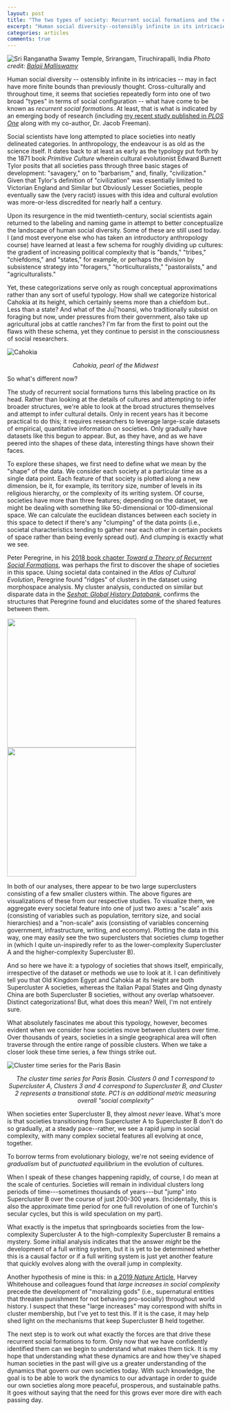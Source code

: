 ```yaml
---
layout: post
title: "The two types of society: Recurrent social formations and the quest to categorize"
excerpt: "Human social diversity--ostensibly infinite in its intricacies--may in fact have more finite bounds than previously thought. Cross-culturally and throughout time, it seems that societies repeatedly form into one of two broad \"types\" in terms of social configuration -- what have come to be known as <i>recurrent social formations</i>."
categories: articles
comments: true
---
```


![Sri Ranganatha Swamy Temple, Srirangam, Tiruchirapalli, India](/images/2020-05-13/temple.jpg)
_Photo credit: [Balaji Malliswamy](https://unsplash.com/@blahji)_

Human social diversity -- ostensibly infinite in its intricacies -- may in fact have more finite bounds than previously thought. Cross-culturally and throughout time, it seems that societies repeatedly form into one of two broad "types" in terms of social configuration -- what have come to be known as _recurrent social formations_. At least, that is what is indicated by an emerging body of research (including [my recent study published in _PLOS One_](https://journals.plos.org/plosone/article?id=10.1371/journal.pone.0232609) along with my co-author, Dr. Jacob Freeman).

Social scientists have long attempted to place societies into neatly delineated categories. In anthropology, the endeavour is as old as the science itself. It dates back to at least as early as the typology put forth by the 1871 book _Primitive Culture_ wherein cultural evolutionist Edward Burnett Tylor posits that all societies pass through three basic stages of development: "savagery," on to "barbarism," and, finally, "civilization." Given that Tylor's definition of "civilization" was essentially limited to Victorian England and Similar but Obviously Lesser Societies, people eventually saw the (very racist) issues with this idea and cultural evolution was more-or-less discredited for nearly half a century.

Upon its resurgence in the mid twentieth-century, social scientists again returned to the labeling and naming game in attempt to better conceptualize the landscape of human social diversity. Some of these are still used today. I (and most everyone else who has taken an introductory anthropology course) have learned at least a few schema for roughly dividing up cultures: the gradient of increasing political complexity that is "bands," "tribes," "chiefdoms," and "states," for example, or perhaps the division by subsistence strategy into "foragers," "horticulturalists," "pastoralists," and "agriculturalists." 

Yet, these categorizations serve only as rough conceptual approximations rather than any sort of useful typology. How shall we categorize historical Cahokia at its height, which certainly seems more than a chiefdom but.. Less than a state? And what of the Ju\|'hoansi, who traditionally subsist on foraging but now, under pressures from their government, also take up agricultural jobs at cattle ranches? I'm far from the first to point out the flaws with these schema, yet they continue to persist in the consciousness of social researchers.


<img src="/images/2020-05-13/Cahokia.jpg" alt="Cahokia" style="display:block;margin-left:auto;margin-right:auto;" />
<p style="text-align: center"><i>Cahokia, pearl of the Midwest</i></p>

So what's different now? 

The study of recurrent social formations turns this labeling practice on its head. Rather than looking at the details of cultures and attempting to infer broader structures, we're able to look at the broad structures themselves and attempt to infer cultural details. Only in recent years has it become practical to do this; it requires researchers to leverage large-scale datasets of empirical, quantitative information on societies. Only gradually have datasets like this begun to appear. But, as they have, and as we have peered into the shapes of these data, interesting things have shown their faces.

To explore these shapes, we first need to define what we mean by the "shape" of the data. We consider each society at a particular time as a single data point. Each feature of that society is plotted along a new dimension, be it, for example, its territory size, number of levels in its religious hierarchy, or the complexity of its writing system. Of course, societies have more than three features; depending on the dataset, we might be dealing with something like 50-dimensional or 100-dimensional space. We can calculate the euclidean distances between each society in this space to detect if there's any "clumping" of the data points (i.e., societal characteristics tending to gather near each other in certain pockets of space rather than being evenly spread out). And clumping is exactly what we see.

Peter Peregrine, in his [2018 book chapter _Toward a Theory of Recurrent Social Formations_](https://www.sfipress.org/books/emergence-of-premodern-states), was perhaps the first to discover the shape of societies in this space. Using societal data contained in the _Atlas of Cultural Evolution_, Peregrine found "ridges" of clusters in the dataset using morphospace analysis. My cluster analysis, conducted on similar but disparate data in the [_Seshat: Global History Databank_](http://seshatdatabank.info/), confirms the structures that Peregrine found and elucidates some of the shared features between them. 

<img src="/images/2020-05-13/Peregrine.png" width="300"/>
<img src="/images/2020-05-13/Clusters.png" width="300"/>

In both of our analyses, there appear to be two large superclusters consisting of a few smaller clusters within. The above figures are visualizations of these from our respective studies. To visualize them, we aggregate every societal feature into one of just two axes: a "scale" axis (consisting of variables such as population, territory size, and social hierarchies) and a "non-scale" axis (consisting of variables concerning government, infrastructure, writing, and economy). Plotting the data in this way, one may easily see the two superclusters that societies clump together in (which I quite un-inspiredly refer to as the lower-complexity Supercluster A and the higher-complexity Supercluster B). 

And so here we have it: a typology of societies that shows itself, empirically, irrespective of the dataset or methods we use to look at it. I can definitively tell you that Old Kingdom Egypt and Cahokia at its height are both Supercluster A societies, whereas the Italian Papal States and Qing dynasty China are both Supercluster B societies, without any overlap whatsoever. Distinct categorizations! But, what does this mean? Well, I'm not entirely sure. 

What absolutely fascinates me about this typology, however, becomes evident when we consider how societies move between clusters over time. Over thousands of years, societies in a single geographical area will often traverse through the entire range of possible clusters. When we take a closer look these time series, a few things strike out. 

![Cluster time series for the Paris Basin](/images/2020-05-13/ParisBasin.png)
<p style="text-align: center"><i>The cluster time series for Paris Basin. Clusters 0 and 1 correspond to Supercluster A, Clusters 3 and 4 correspond to Supercluster B, and Cluster 2 represents a transitional state. PC1 is an additional metric measuring overall "social complexity"</i></p>

When societies enter Supercluster B, they almost _never_ leave. What's more is that societies transitioning from Supercluster A to Supercluster B don't do so gradually, at a steady pace--rather, we see a rapid jump in social complexity, with many complex societal features all evolving at once, together.

To borrow terms from evolutionary biology, we're not seeing evidence of _gradualism_ but of _punctuated equilibrium_ in the evolution of cultures. 

When I speak of these changes happening rapidly, of course, I do mean at the scale of centuries. Societies will remain in individual clusters long periods of time---sometimes thousands of years---but "jump" into Supercluster B over the course of just 200-300 years. (Incidentally, this is also the approximate time period for one full revolution of one of Turchin's secular cycles, but this is wild speculation on my part).

What exactly is the impetus that springboards societies from the low-complexity Supercluster A to the high-complexity Supercluster B remains a mystery. Some initial analysis indicates that the answer _might_ be the development of a full writing system, but it is yet to be determined whether this is a causal factor or if a full writing system is just yet another feature that quickly evolves along with the overall jump in complexity.

Another hypothesis of mine is this: in [a 2019 _Nature_ Article](https://www.nature.com/articles/s41586-019-1043-4), Harvey Whitehouse and colleagues found that _large increases in social complexity_ precede the development of "moralizing gods" (i.e., supernatural entities that threaten punishment for not behaving pro-socially) throughout world history. I suspect that these "large increases" may correspond with shifts in cluster membership, but I've yet to test this. If it is the case, it may help shed light on the mechanisms that keep Supercluster B held together.

The next step is to work out what exactly the forces are that drive these recurrent social formations to form. Only now that we have confidently identified them can we begin to understand what makes them tick. It is my hope that understanding what these dynamics are and how they've shaped human societies in the past will give us a greater understanding of the dynamics that govern our own societies today. With such knowledge, the goal is to be able to work the dynamics to our advantage in order to guide our own societies along more peaceful, prosperous, and sustainable paths. It goes without saying that the need for this grows ever more dire with each passing day.


